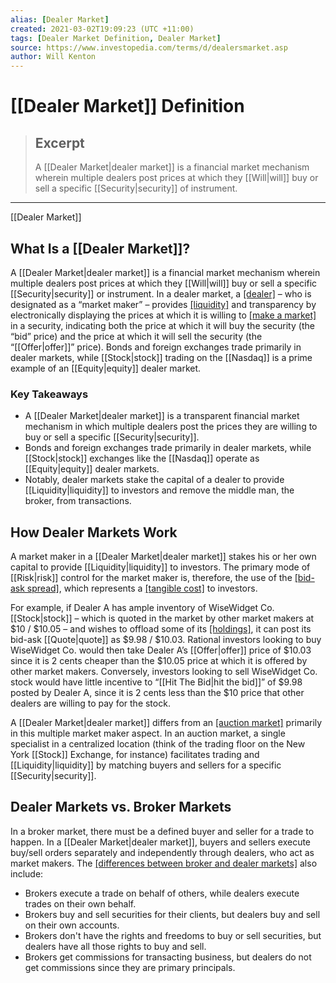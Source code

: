 ```yaml
---
alias: [Dealer Market]
created: 2021-03-02T19:09:23 (UTC +11:00)
tags: [Dealer Market Definition, Dealer Market]
source: https://www.investopedia.com/terms/d/dealersmarket.asp
author: Will Kenton
---
```


# [[Dealer Market]] Definition

> ## Excerpt
> A [[Dealer Market|dealer market]] is a financial market mechanism wherein multiple dealers post prices at which they [[Will|will]] buy or sell a specific [[Security|security]] of instrument.

---

[[Dealer Market]]
## What Is a [[Dealer Market]]?

A [[Dealer Market|dealer market]] is a financial market mechanism wherein multiple dealers post prices at which they [[Will|will]] buy or sell a specific [[Security|security]] or instrument. In a dealer market, a [[dealer]](https://www.investopedia.com/terms/d/dealer.asp) – who is designated as a “market maker” – provides [[liquidity]](https://www.investopedia.com/terms/l/[[Liquidity|liquidity]].asp) and transparency by electronically displaying the prices at which it is willing to [[make a market]](https://www.investopedia.com/terms/m/makeamarket.asp) in a security, indicating both the price at which it will buy the security (the “bid” price) and the price at which it will sell the security (the “[[Offer|offer]]” price). Bonds and foreign exchanges trade primarily in dealer markets, while [[Stock|stock]] trading on the [[Nasdaq]] is a prime example of an [[Equity|equity]] dealer market.

### Key Takeaways

-   A [[Dealer Market|dealer market]] is a transparent financial market mechanism in which multiple dealers post the prices they are willing to buy or sell a specific [[Security|security]].
-   Bonds and foreign exchanges trade primarily in dealer markets, while [[Stock|stock]] exchanges like the [[Nasdaq]] operate as [[Equity|equity]] dealer markets.
-   Notably, dealer markets stake the capital of a dealer to provide [[Liquidity|liquidity]] to investors and remove the middle man, the broker, from transactions.

## How Dealer Markets Work

A market maker in a [[Dealer Market|dealer market]] stakes his or her own capital to provide [[Liquidity|liquidity]] to investors. The primary mode of [[Risk|risk]] control for the market maker is, therefore, the use of the [[bid-ask spread]](https://www.investopedia.com/terms/b/bid-askspread.asp), which represents a [[tangible cost]](https://www.investopedia.com/terms/t/tangible-cost.asp) to investors.

For example, if Dealer A has ample inventory of WiseWidget Co. [[Stock|stock]] – which is quoted in the market by other market makers at $10 / $10.05 – and wishes to offload some of its [[holdings]](https://www.investopedia.com/terms/h/[[Holdings|holdings]].asp), it can post its bid-ask [[Quote|quote]] as $9.98 / $10.03. Rational investors looking to buy WiseWidget Co. would then take Dealer A’s [[Offer|offer]] price of $10.03 since it is 2 cents cheaper than the $10.05 price at which it is offered by other market makers. Conversely, investors looking to sell WiseWidget Co. stock would have little incentive to “[[Hit The Bid|hit the bid]]” of $9.98 posted by Dealer A, since it is 2 cents less than the $10 price that other dealers are willing to pay for the stock.

A [[Dealer Market|dealer market]] differs from an [[auction market]](https://www.investopedia.com/terms/a/auctionmarket.asp) primarily in this multiple market maker aspect. In an auction market, a single specialist in a centralized location (think of the trading floor on the New York [[Stock]] Exchange, for instance) facilitates trading and [[Liquidity|liquidity]] by matching buyers and sellers for a specific [[Security|security]].

## Dealer Markets vs. Broker Markets

In a broker market, there must be a defined buyer and seller for a trade to happen. In a [[Dealer Market|dealer market]], buyers and sellers execute buy/sell orders separately and independently through dealers, who act as market makers. The [[differences between broker and dealer markets]](https://www.investopedia.com/ask/answers/06/brokerandmarketmaker.asp) also include:

-   Brokers execute a trade on behalf of others, while dealers execute trades on their own behalf.
-   Brokers buy and sell securities for their clients, but dealers buy and sell on their own accounts.
-   Brokers don't have the rights and freedoms to buy or sell securities, but dealers have all those rights to buy and sell.
-   Brokers get commissions for transacting business, but dealers do not get commissions since they are primary principals.
